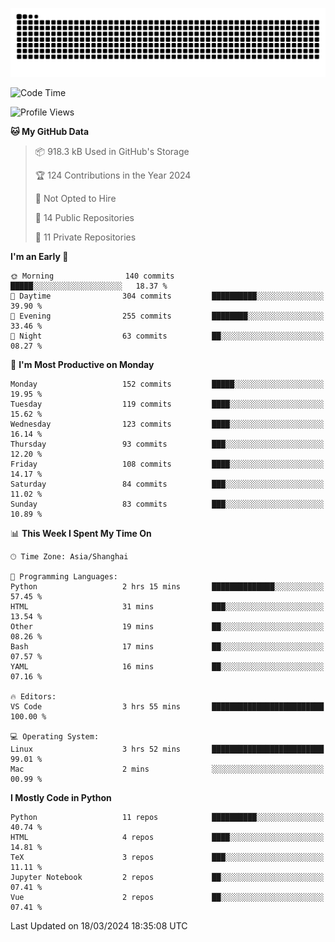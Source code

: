 ![](https://raw.githubusercontent.com/BorisYang326/BorisYang326/output/github-contribution-grid-snake-dark.svg)

<!--START_SECTION:waka-->
![Code Time](http://img.shields.io/badge/Code%20Time-46%20hrs%2049%20mins-blue)

![Profile Views](http://img.shields.io/badge/Profile%20Views-1-blue)

**🐱 My GitHub Data** 

> 📦 918.3 kB Used in GitHub's Storage 
 > 
> 🏆 124 Contributions in the Year 2024
 > 
> 🚫 Not Opted to Hire
 > 
> 📜 14 Public Repositories 
 > 
> 🔑 11 Private Repositories 
 > 
**I'm an Early 🐤** 

```text
🌞 Morning                140 commits         █████░░░░░░░░░░░░░░░░░░░░   18.37 % 
🌆 Daytime                304 commits         ██████████░░░░░░░░░░░░░░░   39.90 % 
🌃 Evening                255 commits         ████████░░░░░░░░░░░░░░░░░   33.46 % 
🌙 Night                  63 commits          ██░░░░░░░░░░░░░░░░░░░░░░░   08.27 % 
```
📅 **I'm Most Productive on Monday** 

```text
Monday                   152 commits         █████░░░░░░░░░░░░░░░░░░░░   19.95 % 
Tuesday                  119 commits         ████░░░░░░░░░░░░░░░░░░░░░   15.62 % 
Wednesday                123 commits         ████░░░░░░░░░░░░░░░░░░░░░   16.14 % 
Thursday                 93 commits          ███░░░░░░░░░░░░░░░░░░░░░░   12.20 % 
Friday                   108 commits         ████░░░░░░░░░░░░░░░░░░░░░   14.17 % 
Saturday                 84 commits          ███░░░░░░░░░░░░░░░░░░░░░░   11.02 % 
Sunday                   83 commits          ███░░░░░░░░░░░░░░░░░░░░░░   10.89 % 
```


📊 **This Week I Spent My Time On** 

```text
🕑︎ Time Zone: Asia/Shanghai

💬 Programming Languages: 
Python                   2 hrs 15 mins       ██████████████░░░░░░░░░░░   57.45 % 
HTML                     31 mins             ███░░░░░░░░░░░░░░░░░░░░░░   13.54 % 
Other                    19 mins             ██░░░░░░░░░░░░░░░░░░░░░░░   08.26 % 
Bash                     17 mins             ██░░░░░░░░░░░░░░░░░░░░░░░   07.57 % 
YAML                     16 mins             ██░░░░░░░░░░░░░░░░░░░░░░░   07.16 % 

🔥 Editors: 
VS Code                  3 hrs 55 mins       █████████████████████████   100.00 % 

💻 Operating System: 
Linux                    3 hrs 52 mins       █████████████████████████   99.01 % 
Mac                      2 mins              ░░░░░░░░░░░░░░░░░░░░░░░░░   00.99 % 
```

**I Mostly Code in Python** 

```text
Python                   11 repos            ██████████░░░░░░░░░░░░░░░   40.74 % 
HTML                     4 repos             ████░░░░░░░░░░░░░░░░░░░░░   14.81 % 
TeX                      3 repos             ███░░░░░░░░░░░░░░░░░░░░░░   11.11 % 
Jupyter Notebook         2 repos             ██░░░░░░░░░░░░░░░░░░░░░░░   07.41 % 
Vue                      2 repos             ██░░░░░░░░░░░░░░░░░░░░░░░   07.41 % 
```




 Last Updated on 18/03/2024 18:35:08 UTC
<!--END_SECTION:waka-->
